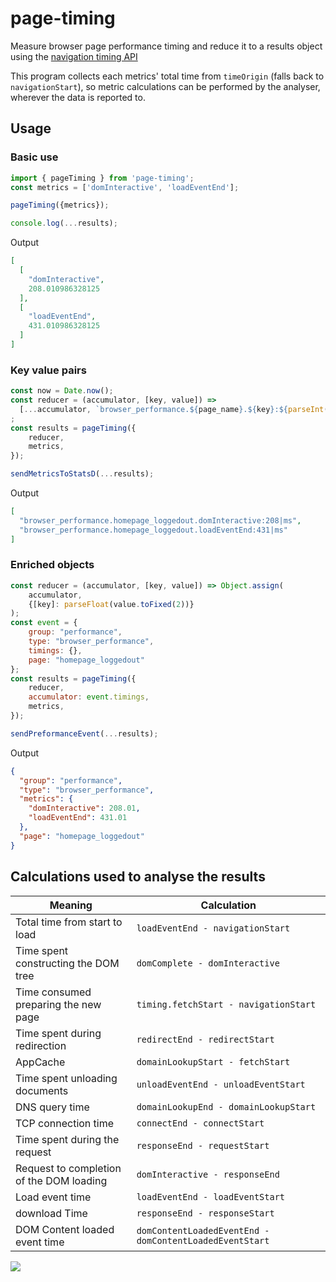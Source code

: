 # page-timing
Measure browser page performance timing and reduce it to a results object using the [navigation timing API](https://www.w3.org/TR/navigation-timing/)

This program collects each metrics' total time from `timeOrigin` (falls back to `navigationStart`), so metric calculations can be performed by the analyser, wherever the data is reported to.

## Usage

### Basic use
```js
import { pageTiming } from 'page-timing';
const metrics = ['domInteractive', 'loadEventEnd'];

pageTiming({metrics});

console.log(...results);
```
Output
```json
[
  [
    "domInteractive",
    208.010986328125
  ],
  [
    "loadEventEnd",
    431.010986328125
  ]
]
```

### Key value pairs
```js
const now = Date.now();
const reducer = (accumulator, [key, value]) =>
  [...accumulator, `browser_performance.${page_name}.${key}:${parseInt(value)}|ms`]
;
const results = pageTiming({
    reducer,
    metrics,
});

sendMetricsToStatsD(...results);
```
Output
```json
[
  "browser_performance.homepage_loggedout.domInteractive:208|ms",
  "browser_performance.homepage_loggedout.loadEventEnd:431|ms"
]
```

### Enriched objects
```js
const reducer = (accumulator, [key, value]) => Object.assign(
    accumulator,
    {[key]: parseFloat(value.toFixed(2))}
);
const event = {
    group: "performance",
    type: "browser_performance",
    timings: {},
    page: "homepage_loggedout"
};
const results = pageTiming({
    reducer,
    accumulator: event.timings,
    metrics,
});

sendPreformanceEvent(...results);
```
Output
```json
{
  "group": "performance",
  "type": "browser_performance",
  "metrics": {
    "domInteractive": 208.01,
    "loadEventEnd": 431.01
  },
  "page": "homepage_loggedout"
}
```
## Calculations used to analyse the results

| Meaning | Calculation
| - | -
| Total time from start to load | `loadEventEnd - navigationStart`
| Time spent constructing the DOM tree | `domComplete - domInteractive`
| Time consumed preparing the new page | `timing.fetchStart - navigationStart`
| Time spent during redirection | `redirectEnd - redirectStart`
| AppCache | `domainLookupStart - fetchStart`
| Time spent unloading documents | `unloadEventEnd - unloadEventStart`
| DNS query time | `domainLookupEnd - domainLookupStart`
| TCP connection time | `connectEnd - connectStart`
| Time spent during the request | `responseEnd - requestStart`
| Request to completion of the DOM loading | `domInteractive - responseEnd`
| Load event time | `loadEventEnd - loadEventStart`
| download Time | `responseEnd - responseStart`
| DOM Content loaded event time | `domContentLoadedEventEnd - domContentLoadedEventStart`

![](https://www.w3.org/TR/navigation-timing/timing-overview.png)
